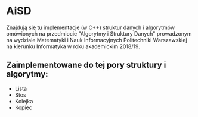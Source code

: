 # AiSD
Znajdują się tu implementacje (w C++) struktur danych i algorytmów omówionych na przedmiocie "Algorytmy i Struktury Danych" prowadzonym na wydziale Matematyki i Nauk Informacyjnych Politechniki Warszawskiej na kierunku Informatyka w roku akademickim 2018/19.
## Zaimplementowane do tej pory struktury i algorytmy:
* Lista
* Stos
* Kolejka
* Kopiec

